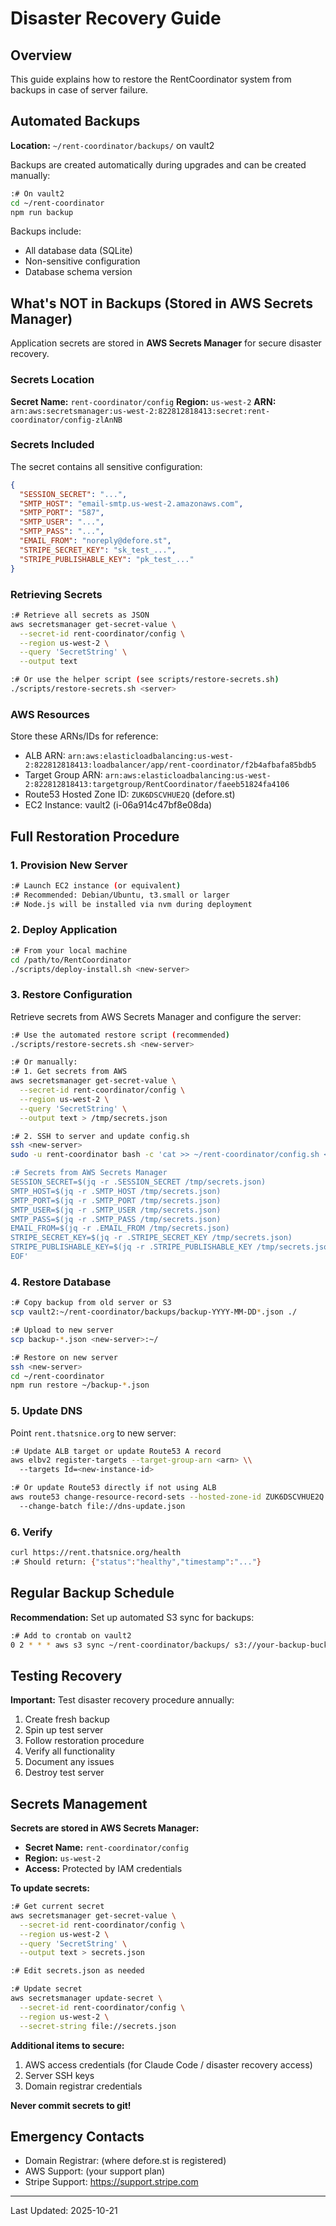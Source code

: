 # Disaster Recovery Guide

## Overview

This guide explains how to restore the RentCoordinator system from backups in case of server failure.

## Automated Backups

**Location:** `~/rent-coordinator/backups/` on vault2

Backups are created automatically during upgrades and can be created manually:

```bash
:# On vault2
cd ~/rent-coordinator
npm run backup
```

Backups include:
- All database data (SQLite)
- Non-sensitive configuration
- Database schema version

## What's NOT in Backups (Stored in AWS Secrets Manager)

Application secrets are stored in **AWS Secrets Manager** for secure disaster recovery.

### Secrets Location

**Secret Name:** `rent-coordinator/config`
**Region:** `us-west-2`
**ARN:** `arn:aws:secretsmanager:us-west-2:822812818413:secret:rent-coordinator/config-zlAnNB`

### Secrets Included

The secret contains all sensitive configuration:

```json
{
  "SESSION_SECRET": "...",
  "SMTP_HOST": "email-smtp.us-west-2.amazonaws.com",
  "SMTP_PORT": "587",
  "SMTP_USER": "...",
  "SMTP_PASS": "...",
  "EMAIL_FROM": "noreply@defore.st",
  "STRIPE_SECRET_KEY": "sk_test_...",
  "STRIPE_PUBLISHABLE_KEY": "pk_test_..."
}
```

### Retrieving Secrets

```bash
:# Retrieve all secrets as JSON
aws secretsmanager get-secret-value \
  --secret-id rent-coordinator/config \
  --region us-west-2 \
  --query 'SecretString' \
  --output text

:# Or use the helper script (see scripts/restore-secrets.sh)
./scripts/restore-secrets.sh <server>
```

### AWS Resources

Store these ARNs/IDs for reference:
- ALB ARN: `arn:aws:elasticloadbalancing:us-west-2:822812818413:loadbalancer/app/rent-coordinator/f2b4afbafa85bdb5`
- Target Group ARN: `arn:aws:elasticloadbalancing:us-west-2:822812818413:targetgroup/RentCoordinator/faeeb51824fa4106`
- Route53 Hosted Zone ID: `ZUK6DSCVHUE2Q` (defore.st)
- EC2 Instance: vault2 (i-06a914c47bf8e08da)

## Full Restoration Procedure

### 1. Provision New Server

```bash
:# Launch EC2 instance (or equivalent)
:# Recommended: Debian/Ubuntu, t3.small or larger
:# Node.js will be installed via nvm during deployment
```

### 2. Deploy Application

```bash
:# From your local machine
cd /path/to/RentCoordinator
./scripts/deploy-install.sh <new-server>
```

### 3. Restore Configuration

Retrieve secrets from AWS Secrets Manager and configure the server:

```bash
:# Use the automated restore script (recommended)
./scripts/restore-secrets.sh <new-server>

:# Or manually:
:# 1. Get secrets from AWS
aws secretsmanager get-secret-value \
  --secret-id rent-coordinator/config \
  --region us-west-2 \
  --query 'SecretString' \
  --output text > /tmp/secrets.json

:# 2. SSH to server and update config.sh
ssh <new-server>
sudo -u rent-coordinator bash -c 'cat >> ~/rent-coordinator/config.sh << EOF

:# Secrets from AWS Secrets Manager
SESSION_SECRET=$(jq -r .SESSION_SECRET /tmp/secrets.json)
SMTP_HOST=$(jq -r .SMTP_HOST /tmp/secrets.json)
SMTP_PORT=$(jq -r .SMTP_PORT /tmp/secrets.json)
SMTP_USER=$(jq -r .SMTP_USER /tmp/secrets.json)
SMTP_PASS=$(jq -r .SMTP_PASS /tmp/secrets.json)
EMAIL_FROM=$(jq -r .EMAIL_FROM /tmp/secrets.json)
STRIPE_SECRET_KEY=$(jq -r .STRIPE_SECRET_KEY /tmp/secrets.json)
STRIPE_PUBLISHABLE_KEY=$(jq -r .STRIPE_PUBLISHABLE_KEY /tmp/secrets.json)
EOF'
```

### 4. Restore Database

```bash
:# Copy backup from old server or S3
scp vault2:~/rent-coordinator/backups/backup-YYYY-MM-DD*.json ./

:# Upload to new server
scp backup-*.json <new-server>:~/

:# Restore on new server
ssh <new-server>
cd ~/rent-coordinator
npm run restore ~/backup-*.json
```

### 5. Update DNS

Point `rent.thatsnice.org` to new server:

```bash
:# Update ALB target or update Route53 A record
aws elbv2 register-targets --target-group-arn <arn> \\
  --targets Id=<new-instance-id>

:# Or update Route53 directly if not using ALB
aws route53 change-resource-record-sets --hosted-zone-id ZUK6DSCVHUE2Q \\
  --change-batch file://dns-update.json
```

### 6. Verify

```bash
curl https://rent.thatsnice.org/health
:# Should return: {"status":"healthy","timestamp":"..."}
```

## Regular Backup Schedule

**Recommendation:** Set up automated S3 sync for backups:

```bash
:# Add to crontab on vault2
0 2 * * * aws s3 sync ~/rent-coordinator/backups/ s3://your-backup-bucket/rent-coordinator/ --delete
```

## Testing Recovery

**Important:** Test disaster recovery procedure annually:

1. Create fresh backup
2. Spin up test server
3. Follow restoration procedure
4. Verify all functionality
5. Document any issues
6. Destroy test server

## Secrets Management

**Secrets are stored in AWS Secrets Manager:**

- **Secret Name:** `rent-coordinator/config`
- **Region:** `us-west-2`
- **Access:** Protected by IAM credentials

**To update secrets:**

```bash
:# Get current secret
aws secretsmanager get-secret-value \
  --secret-id rent-coordinator/config \
  --region us-west-2 \
  --query 'SecretString' \
  --output text > secrets.json

:# Edit secrets.json as needed

:# Update secret
aws secretsmanager update-secret \
  --secret-id rent-coordinator/config \
  --region us-west-2 \
  --secret-string file://secrets.json
```

**Additional items to secure:**

1. AWS access credentials (for Claude Code / disaster recovery access)
2. Server SSH keys
3. Domain registrar credentials

**Never commit secrets to git!**

## Emergency Contacts

- Domain Registrar: (where defore.st is registered)
- AWS Support: (your support plan)
- Stripe Support: https://support.stripe.com

---

Last Updated: 2025-10-21
